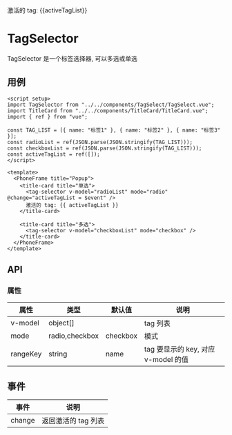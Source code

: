 <script setup lang="ts">
import PhoneFrame from "../../components/PhoneFrame/PhoneFrame.vue";
import TagSelector from "../../components/TagSelect/TagSelect.vue";
import TitleCard from "../../components/TitleCard/TitleCard.vue";
import {ref} from "vue"

const TAG_LIST = [{name: '标签1'}, {name: '标签2'}, {name: '标签3'}];
const radioList = ref(JSON.parse(JSON.stringify(TAG_LIST)));
const checkboxList = ref(JSON.parse(JSON.stringify(TAG_LIST)));
const activeTagList = ref([]);
</script>

<PhoneFrame title="TagSelector">
<title-card title="单选">
<tag-selector v-model="radioList" mode="radio" @change="activeTagList = $event"/>
激活的 tag: {{activeTagList}}
</title-card>

<title-card title="多选">
<tag-selector v-model="checkboxList" mode="checkbox"/>
</title-card>
</PhoneFrame>

<style lang="scss" scoped>
.block{
    background: #fff;
}
</style>

# TagSelector

TagSelector 是一个标签选择器, 可以多选或单选

## 用例

```vue
<script setup>
import TagSelector from "../../components/TagSelect/TagSelect.vue";
import TitleCard from "../../components/TitleCard/TitleCard.vue";
import { ref } from "vue";

const TAG_LIST = [{ name: "标签1" }, { name: "标签2" }, { name: "标签3" }];
const radioList = ref(JSON.parse(JSON.stringify(TAG_LIST)));
const checkboxList = ref(JSON.parse(JSON.stringify(TAG_LIST)));
const activeTagList = ref([]);
</script>

<template>
  <PhoneFrame title="Popup">
    <title-card title="单选">
      <tag-selector v-model="radioList" mode="radio" @change="activeTagList = $event" />
      激活的 tag: {{ activeTagList }}
    </title-card>

    <title-card title="多选">
      <tag-selector v-model="checkboxList" mode="checkbox" />
    </title-card>
  </PhoneFrame>
</template>
```

## API

### 属性

| 属性     | 类型           | 默认值   | 说明                                |
| -------- | -------------- | -------- | ----------------------------------- |
| v-model  | object[]       |          | tag 列表                            |
| mode     | radio,checkbox | checkbox | 模式                                |
| rangeKey | string         | name     | tag 要显示的 key, 对应 v-model 的值 |

## 事件

| 事件   | 说明                |
| ------ | ------------------- |
| change | 返回激活的 tag 列表 |
